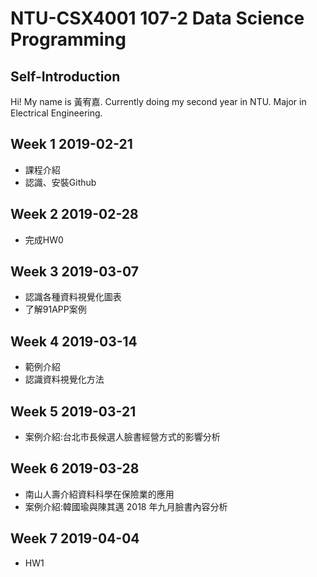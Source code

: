 # NTU-CSX4001 107-2 Data Science Programming
## Self-Introduction
Hi! My name is 黃宥嘉. Currently doing my second year in NTU. Major in Electrical Engineering.
## Week 1 2019-02-21
- 課程介紹
- 認識、安裝Github

## Week 2 2019-02-28
- 完成HW0

## Week 3 2019-03-07
- 認識各種資料視覺化圖表
- 了解91APP案例

## Week 4 2019-03-14
- 範例介紹
- 認識資料視覺化方法

## Week 5 2019-03-21
- 案例介紹:台北市長候選人臉書經營方式的影響分析

## Week 6 2019-03-28
- 南山人壽介紹資料科學在保險業的應用
- 案例介紹:韓國瑜與陳其邁 2018 年九月臉書內容分析

## Week 7 2019-04-04
- HW1

